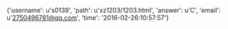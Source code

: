 {'username': u's0139', 'path': u'xz1203/1203.html', 'answer': u'C', 'email': u'2750496781@qq.com', 'time': '2016-02-26:10:57:57'}